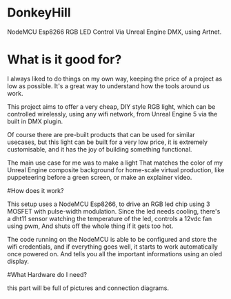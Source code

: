 # DonkeyHill
NodeMCU Esp8266 RGB LED Control Via Unreal Engine DMX, using Artnet.

# What is it good for?
I always liked to do things on my own way,
keeping the price of a project as low
as possible. It's a great way to understand
how the tools around us work.

This project aims to offer a very cheap, DIY
style RGB light, which can be controlled
wirelessly, using any wifi network, from
Unreal Engine 5 via the built in DMX plugin.

Of course there are pre-built products that can
be used for similar usecases, but this light
can be built for a very low price, it is extremely
customisable, and it has the joy of building
something functional.

The main use case for me was to make a light
That matches the color of my Unreal Engine
composite background for home-scale virtual
production, like puppeteering before a green
screen, or make an explainer video.

#How does it work?

This setup uses a NodeMCU Esp8266, to drive
an RGB led chip using 3 MOSFET with pulse-width
modulation. Since the led needs cooling,
there's a dht11 sensor watching the temperature
of the led, controls a 12vdc fan using pwm,
And shuts off the whole thing if it gets too hot.

The code running on the NodeMCU is able to be
configured and store the wifi credentials, and
if everything goes well, it starts to work
automatically once powered on. And tells you
all the important informations using an oled display.

#What Hardware do I need?

this part will be full of pictures and connection diagrams.
